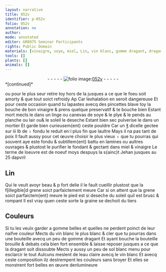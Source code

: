 ```yaml
---
layout: narrative
title: 052v
identifier: p-052v
folio: 052v
annotation: no
author:
mode: annotated
editor: GR8975 Seminar Participants
rights: Public Domain
materials: [vinaigre, soye, miel, Lin, vin blanc, gomme dragant, dragant, sol blanc, eau]
tools: []
plants: []
animals: []
---
```


<div class="folio" align="center">- - - - - <a href="http://gallica.bnf.fr/ark:/12148/btv1b9059316c/f110.item" target="_blank"><img src="https://cu-mkp.github.io/2017-workshop-edition/assets/photo-icon.png" alt="folio image: " style="display:inline-block; margin-bottom:-3px;"/>052v</a> - - - - - </div>   
*[continued]*
  
ou pour le plus seur retire toy hors de la jusques a ce que le foeu soit amorty & que tout soict refroidy Ap Car lexhalation en seroit dangereuse Et pour ceste occasion quand tu lapastes avecq des pincettes blave toy la bouche de bon <span class="m">vinaigre</span> & prens quelque preservatif & te bouche bien Estant mort mects le dans un linge ou canevas de <span class="m">soye</span> & le plye & le pends au planche ou lair ou& le soleil le deseche Estant bien sec pulverise le dans un mortier Et garde bien curieusem{ent} ceste pouldre Car un ℥ dicelle gectee sur iii lb de ♁ fondu le reduit en☉plus fin que laultre Mays il na pas tant de poix Il fault aussy pour cet œuvre choisir le plus vieux ♁ que tu pourras qui souvent aye este fondu & subtillem{ent} battu en lamines ou aultres ouvrages & plustost le purifier le fondant & gectant dans <span class="m">miel</span> & <span class="m">vinaigre</span> Le terme de loeuvre est de noeuf moys despuys la s{ainc}t Jehan jusques au 25 dapvril
   

## <span class="m">Lin</span>

 
Qui le veult avoyr beau & p fort delie il le fault cueillir plustost que la f[illegible]d grene soict parfaictement meure Car si on attent que la grene soict parfaictem{ent} meure le pied est si deseche du soleil quil est brusc & rompant Il est vray quen ceste sorte la graine se dechoit du tiers
    

## Couleurs

 
Si tu les veulx garder a gomme belles et quelles ne perdent poinct de leur naifve couleur Mects du <span class="m">vin blanc</span> le plus blanc & cler que tu pourras dans une bouteille avecq un peu de <span class="m">gomme dragant</span> Et ayant bouche la bouteille brouille & debats cela bien fort ensemble & laisse reposer jusques a ce que la <span class="m">dragant</span> soit dissoubte Mects y aussy un peu de <span class="m">sol blanc</span> menu pour esclarcir le tout Aulcuns meslent de l<span class="m">eau</span> claire avecq le <span class="m">vin blanc</span> Et avecq ceste composition ilz destrempent les couleurs sans broyer Et elles se monstrent fort belles en œuvre <span class="pro">denlumineure</span>
 